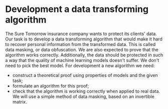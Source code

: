 # Development a data transforming algorithm

The Sure Tomorrow insurance company wants to protect its clients' data. Our task is to develop a data transforming algorithm that would make it hard to recover personal information from the transformed data. This is called data masking, or data obfuscation. We are also expected to prove that the algorithm works correctly. Additionally, the data should be protected in such a way that the quality of machine learning models doesn't suffer. We don't need to pick the best model. For development a new algorithm we need:
- construct a theoretical proof using properties of models and the given task;
- formulate an algorithm for this proof;
- check that the algorithm is working correctly when applied to real data.
We will use a simple method of data masking, based on an invertible matrix.